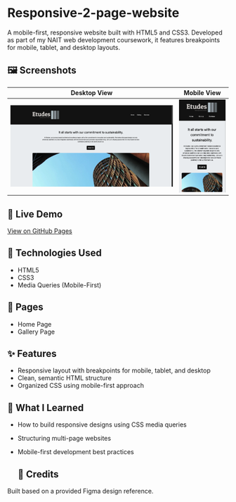 # Responsive-2-page-website
A mobile-first, responsive website built with HTML5 and CSS3. Developed as part of my NAIT web development coursework, it features breakpoints for mobile, tablet, and desktop layouts.

## 🖼️ Screenshots

| Desktop View | Mobile View |
|--------------|-------------|
| <img src="img/desktop-preview.png" width="600"/> | <img src="img/mobile-preview.png" width="150"/> |

## 🚀 Live Demo
[View on GitHub Pages](https://tsohnle95.github.io/responsive-2-page-website/) 

## 🔧 Technologies Used
- HTML5
- CSS3
- Media Queries (Mobile-First)

## 📄 Pages 
- Home Page
- Gallery Page

## ✨ Features
- Responsive layout with breakpoints for mobile, tablet, and desktop
- Clean, semantic HTML structure
- Organized CSS using mobile-first approach

## 🧠 What I Learned
- How to build responsive designs using CSS media queries
- Structuring multi-page websites
- Mobile-first development best practices

  ## 📝 Credits

Built based on a provided Figma design reference.

